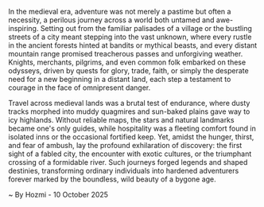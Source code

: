 
In the medieval era, adventure was not merely a pastime but often a necessity, a perilous journey across a world both untamed and awe-inspiring. Setting out from the familiar palisades of a village or the bustling streets of a city meant stepping into the vast unknown, where every rustle in the ancient forests hinted at bandits or mythical beasts, and every distant mountain range promised treacherous passes and unforgiving weather. Knights, merchants, pilgrims, and even common folk embarked on these odysseys, driven by quests for glory, trade, faith, or simply the desperate need for a new beginning in a distant land, each step a testament to courage in the face of omnipresent danger.

Travel across medieval lands was a brutal test of endurance, where dusty tracks morphed into muddy quagmires and sun-baked plains gave way to icy highlands. Without reliable maps, the stars and natural landmarks became one's only guides, while hospitality was a fleeting comfort found in isolated inns or the occasional fortified keep. Yet, amidst the hunger, thirst, and fear of ambush, lay the profound exhilaration of discovery: the first sight of a fabled city, the encounter with exotic cultures, or the triumphant crossing of a formidable river. Such journeys forged legends and shaped destinies, transforming ordinary individuals into hardened adventurers forever marked by the boundless, wild beauty of a bygone age.

~ By Hozmi - 10 October 2025
